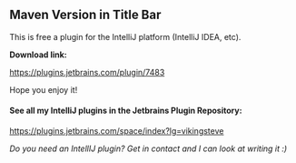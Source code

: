 ## Maven Version in Title Bar

This is free a plugin for the IntelliJ platform (IntelliJ IDEA, etc).

**Download link:**

https://plugins.jetbrains.com/plugin/7483

Hope you enjoy it!

#### See all my IntelliJ plugins in the Jetbrains Plugin Repository:

https://plugins.jetbrains.com/space/index?lg=vikingsteve

_Do you need an IntellIJ plugin? Get in contact and I can look at writing it :)_
